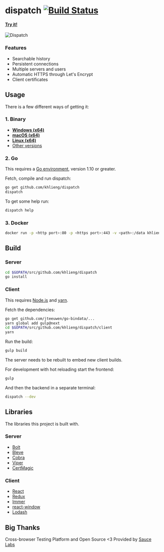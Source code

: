 # dispatch [![Build Status](https://travis-ci.org/khlieng/dispatch.svg?branch=master)](https://travis-ci.org/khlieng/dispatch)

#### [Try it!](https://dispatch.khlieng.com)

![Dispatch](https://khlieng.com/dispatch.png?1)

### Features

- Searchable history
- Persistent connections
- Multiple servers and users
- Automatic HTTPS through Let's Encrypt
- Client certificates

## Usage

There is a few different ways of getting it:

### 1. Binary

- **[Windows (x64)](https://release.khlieng.com/khlieng/dispatch/windows_x64)**
- **[macOS (x64)](https://release.khlieng.com/khlieng/dispatch/mac_x64)**
- **[Linux (x64)](https://release.khlieng.com/khlieng/dispatch/linux_x64)**
- [Other versions](https://github.com/khlieng/dispatch/releases)

### 2. Go

This requires a [Go environment](http://golang.org/doc/install), version 1.10 or greater.

Fetch, compile and run dispatch:

```bash
go get github.com/khlieng/dispatch
dispatch
```

To get some help run:

```bash
dispatch help
```

### 3. Docker

```bash
docker run -p <http port>:80 -p <https port>:443 -v <path>:/data khlieng/dispatch
```

## Build

### Server

```bash
cd $GOPATH/src/github.com/khlieng/dispatch
go install
```

### Client

This requires [Node.js](https://nodejs.org) and [yarn](https://yarnpkg.com).

Fetch the dependencies:

```bash
go get github.com/jteeuwen/go-bindata/...
yarn global add gulp@next
cd $GOPATH/src/github.com/khlieng/dispatch/client
yarn
```

Run the build:

```bash
gulp build
```

The server needs to be rebuilt to embed new client builds.

For development with hot reloading start the frontend:

```bash
gulp
```

And then the backend in a separate terminal:

```bash
dispatch --dev
```

## Libraries

The libraries this project is built with.

### Server

- [Bolt](https://github.com/boltdb/bolt)
- [Bleve](https://github.com/blevesearch/bleve)
- [Cobra](https://github.com/spf13/cobra)
- [Viper](https://github.com/spf13/viper)
- [CertMagic](https://github.com/mholt/certmagic)

### Client

- [React](https://github.com/facebook/react)
- [Redux](https://github.com/reactjs/redux)
- [Immer](https://github.com/mweststrate/immer)
- [react-window](https://github.com/bvaughn/react-window)
- [Lodash](https://github.com/lodash/lodash)

## Big Thanks

Cross-browser Testing Platform and Open Source <3 Provided by [Sauce Labs][homepage]

[homepage]: https://saucelabs.com
